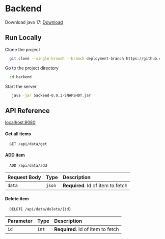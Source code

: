 # Backend

Download java 17: [Download](https://builds.openlogic.com/downloadJDK/openlogic-openjdk-jre/17.0.13+11/openlogic-openjdk-jre-17.0.13+11-windows-x64.zip)


## Run Locally

Clone the project

```bash
  git clone --single-branch --branch deployment-branch https://github.com/ecegroup2/backend.git
```

Go to the project directory

```bash
  cd backend
```

Start the server

```bash
   java -jar backend-0.0.1-SNAPSHOT.jar
```


## API Reference
[localhost:9080](localhost:9080/swagger-ui/index.html)
#### Get all items

```http
  GET /api/data/get
```

#### ADD item

```http
  ADD /api/data/add
```

| Request Body | Type     | Description                       |
| :-------- | :------- | :-------------------------------- |
| `data`      | `json` | **Required**. Id of item to fetch |


#### Delete item

```http
  DELETE /api/data/delete/{id}
```

|Parameter | Type     | Description                       |
| :-------- | :------- | :-------------------------------- |
| `id`      | `Int` | **Required**. Id of item to fetch |
